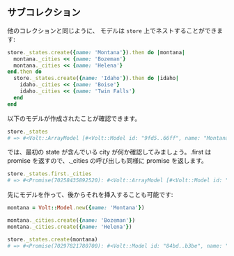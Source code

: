 ## サブコレクション

他のコレクションと同じように、 モデルは ```store``` 上でネストすることができます:

```ruby
store._states.create({name: 'Montana'}).then do |montana|
  montana._cities << {name: 'Bozeman'}
  montana._cities << {name: 'Helena'}
end.then do
  store._states.create({name: 'Idaho'}).then do |idaho|
    idaho._cities << {name: 'Boise'}
    idaho._cities << {name: 'Twin Falls'}
  end
end
```

以下のモデルが作成されたことが確認できます。

```ruby
store._states
# => #<Volt::ArrayModel [#<Volt::Model id: "9fd5..66ff", name: "Montana">, #<Volt::Model id: "7d72..f4a1", name: "Idaho">]>
```

では、最初の state が含んでいる city が何か確認してみましょう。.first は promise を返すので、._cities の呼び出しも同様に promise を返します。

```ruby
store._states.first._cities
# => #<Promise(70258435892520): #<Volt::ArrayModel [#<Volt::Model id: "41d5..b233", name: "Bozeman", state_id: "9fd53272ee1e4447c48866ff">, #<Volt::Model id: "f7ea..d07f", name: "Helena", state_id: "9fd53272ee1e4447c48866ff">]>>
```

先にモデルを作って、後からそれを挿入することも可能です:

```ruby
montana = Volt::Model.new({name: 'Montana'})

montana._cities.create({name: 'Bozeman'})
montana._cities.create({name: 'Helena'})

store._states.create(montana)
# => #<Promise(70297821780700): #<Volt::Model id: "84bd..b3be", name: "Montana">>
```
